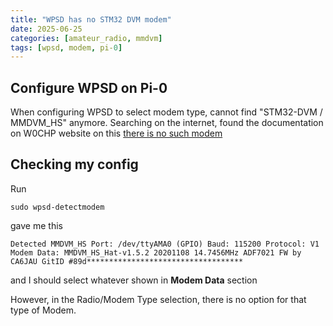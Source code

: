 ```yaml
---
title: "WPSD has no STM32 DVM modem"
date: 2025-06-25
categories: [amateur_radio, mmdvm]
tags: [wpsd, modem, pi-0]
---
```


## Configure WPSD on Pi-0

When configuring WPSD to select modem type, cannot find "STM32-DVM / MMDVM_HS" anymore. Searching on the internet, found the documentation on W0CHP website on this [there is no such modem](https://w0chp.radio/articles/there-is-no-such-modem/)

## Checking my config

Run

```
sudo wpsd-detectmodem
```

gave me this

```
Detected MMDVM_HS Port: /dev/ttyAMA0 (GPIO) Baud: 115200 Protocol: V1
Modem Data: MMDVM_HS_Hat-v1.5.2 20201108 14.7456MHz ADF7021 FW by CA6JAU GitID #89d***********************************
```

and I should select whatever shown in **Modem Data** section

However, in the Radio/Modem Type selection, there is no option for that type of Modem.
